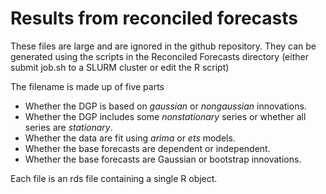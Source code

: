 # Results from reconciled forecasts

These files are large and are ignored in the github repository.  They can be generated using the scripts in the Reconciled Forecasts directory (either submit job.sh to a SLURM cluster or edit the R script)

The filename is made up of five parts

- Whether the DGP is based on *gaussian* or *nongaussian* innovations.
- Whether the DGP includes some *nonstationary* series or whether all series are *stationary*.
- Whether the data are fit using *arima* or *ets* models.
- Whether the base forecasts are dependent or independent.
- Whether the base forecasts are Gaussian or bootstrap innovations.

Each file is an rds file containing a single R object.
